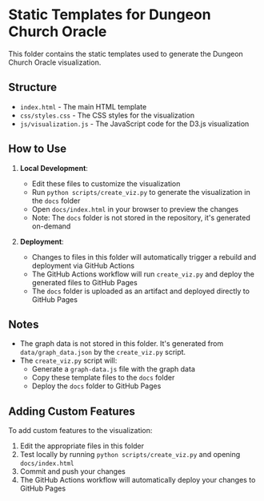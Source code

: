 # Static Templates for Dungeon Church Oracle

This folder contains the static templates used to generate the Dungeon Church Oracle visualization.

## Structure

- `index.html` - The main HTML template
- `css/styles.css` - The CSS styles for the visualization
- `js/visualization.js` - The JavaScript code for the D3.js visualization

## How to Use

1. **Local Development**:
   - Edit these files to customize the visualization
   - Run `python scripts/create_viz.py` to generate the visualization in the `docs` folder
   - Open `docs/index.html` in your browser to preview the changes
   - Note: The `docs` folder is not stored in the repository, it's generated on-demand

2. **Deployment**:
   - Changes to files in this folder will automatically trigger a rebuild and deployment via GitHub Actions
   - The GitHub Actions workflow will run `create_viz.py` and deploy the generated files to GitHub Pages
   - The `docs` folder is uploaded as an artifact and deployed directly to GitHub Pages

## Notes

- The graph data is not stored in this folder. It's generated from `data/graph_data.json` by the `create_viz.py` script.
- The `create_viz.py` script will:
  - Generate a `graph-data.js` file with the graph data
  - Copy these template files to the `docs` folder
  - Deploy the `docs` folder to GitHub Pages

## Adding Custom Features

To add custom features to the visualization:

1. Edit the appropriate files in this folder
2. Test locally by running `python scripts/create_viz.py` and opening `docs/index.html`
3. Commit and push your changes
4. The GitHub Actions workflow will automatically deploy your changes to GitHub Pages

